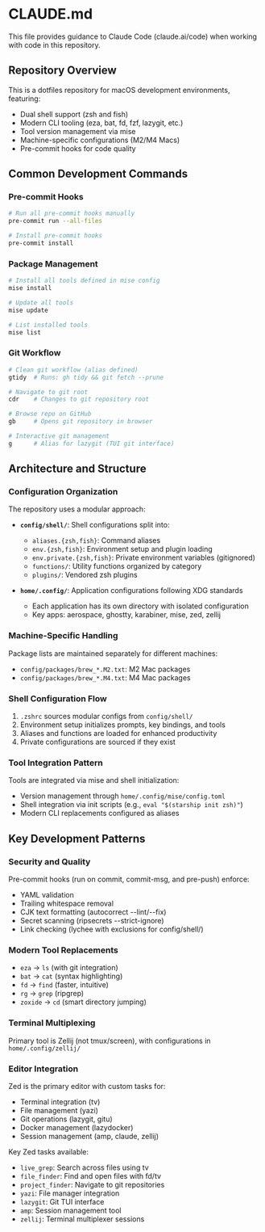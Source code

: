 # CLAUDE.md

This file provides guidance to Claude Code (claude.ai/code) when working with code in this repository.

## Repository Overview

This is a dotfiles repository for macOS development environments, featuring:

- Dual shell support (zsh and fish)
- Modern CLI tooling (eza, bat, fd, fzf, lazygit, etc.)
- Tool version management via mise
- Machine-specific configurations (M2/M4 Macs)
- Pre-commit hooks for code quality

## Common Development Commands

### Pre-commit Hooks

```bash
# Run all pre-commit hooks manually
pre-commit run --all-files

# Install pre-commit hooks
pre-commit install
```

### Package Management

```bash
# Install all tools defined in mise config
mise install

# Update all tools
mise update

# List installed tools
mise list
```

### Git Workflow

```bash
# Clean git workflow (alias defined)
gtidy  # Runs: gh tidy && git fetch --prune

# Navigate to git root
cdr    # Changes to git repository root

# Browse repo on GitHub
gb     # Opens git repository in browser

# Interactive git management
g      # Alias for lazygit (TUI git interface)
```

## Architecture and Structure

### Configuration Organization

The repository uses a modular approach:

- **`config/shell/`**: Shell configurations split into:
  - `aliases.{zsh,fish}`: Command aliases
  - `env.{zsh,fish}`: Environment setup and plugin loading
  - `env.private.{zsh,fish}`: Private environment variables (gitignored)
  - `functions/`: Utility functions organized by category
  - `plugins/`: Vendored zsh plugins

- **`home/.config/`**: Application configurations following XDG standards
  - Each application has its own directory with isolated configuration
  - Key apps: aerospace, ghostty, karabiner, mise, zed, zellij

### Machine-Specific Handling

Package lists are maintained separately for different machines:

- `config/packages/brew_*.M2.txt`: M2 Mac packages
- `config/packages/brew_*.M4.txt`: M4 Mac packages

### Shell Configuration Flow

1. `.zshrc` sources modular configs from `config/shell/`
2. Environment setup initializes prompts, key bindings, and tools
3. Aliases and functions are loaded for enhanced productivity
4. Private configurations are sourced if they exist

### Tool Integration Pattern

Tools are integrated via mise and shell initialization:

- Version management through `home/.config/mise/config.toml`
- Shell integration via init scripts (e.g., `eval "$(starship init zsh)"`)
- Modern CLI replacements configured as aliases

## Key Development Patterns

### Security and Quality

Pre-commit hooks (run on commit, commit-msg, and pre-push) enforce:

- YAML validation
- Trailing whitespace removal
- CJK text formatting (autocorrect --lint/--fix)
- Secret scanning (ripsecrets --strict-ignore)
- Link checking (lychee with exclusions for config/shell/)

### Modern Tool Replacements

- `eza` → `ls` (with git integration)
- `bat` → `cat` (syntax highlighting)
- `fd` → `find` (faster, intuitive)
- `rg` → `grep` (ripgrep)
- `zoxide` → `cd` (smart directory jumping)

### Terminal Multiplexing

Primary tool is Zellij (not tmux/screen), with configurations in `home/.config/zellij/`

### Editor Integration

Zed is the primary editor with custom tasks for:

- Terminal integration (tv)
- File management (yazi)
- Git operations (lazygit, gitu)
- Docker management (lazydocker)
- Session management (amp, claude, zellij)

Key Zed tasks available:

- `live_grep`: Search across files using tv
- `file_finder`: Find and open files with fd/tv
- `project_finder`: Navigate to git repositories
- `yazi`: File manager integration
- `lazygit`: Git TUI interface
- `amp`: Session management tool
- `zellij`: Terminal multiplexer sessions
